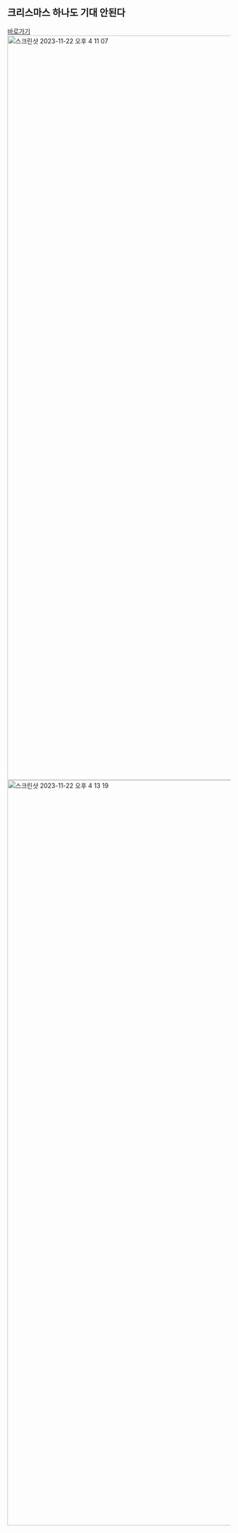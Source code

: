 ## 크리스마스 하나도 기대 안된다
[바로가기](https://nagosoo.github.io/im-not-looking-forward-to-Christmas/)
<img width="1677" alt="스크린샷 2023-11-22 오후 4 11 07" src="https://github.com/nagosoo/im-not-looking-forward-to-Christmas/assets/82588344/ac592c50-0467-4788-94c8-ca6c073538fb">
<img width="1679" alt="스크린샷 2023-11-22 오후 4 13 19" src="https://github.com/nagosoo/im-not-looking-forward-to-Christmas/assets/82588344/2c76bece-8f98-4df2-be5b-9151ab236d99">
